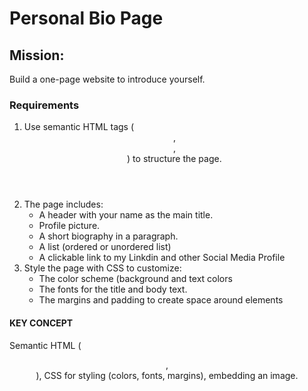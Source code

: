 <h1> Personal Bio Page </h1>
<h2> Mission: </h2>
<p> Build a one-page website to introduce yourself. </p>
<h3> Requirements</h3>
<ol>
  <li> Use semantic HTML tags (<header>, <section>, <footer>) to structure the page. </li>
  <li>The page includes: 
      <ul>
            <li> A header with your name as the main title.</li>
            <li> Profile picture.</li>
            <li>  A short biography in a paragraph.</li>
            <li> A list (ordered or unordered list) </li>
            <li> A clickable link to my Linkdin and other Social Media Profile </li>
        </ul>
   </li>
    <li> Style the page with CSS to customize:
      <ul>
            <li> The color scheme (background and text colors</li>
            <li> The fonts for the title and body text.</li>
            <li>  The margins and padding to create space around elements</li>
        </ul>
   </li>
</ol>
<h4> <b> KEY CONCEPT </b></h4>
<p>  Semantic HTML (<header>, <section>), CSS for styling (colors, fonts, 
margins), embedding an image.</p>

